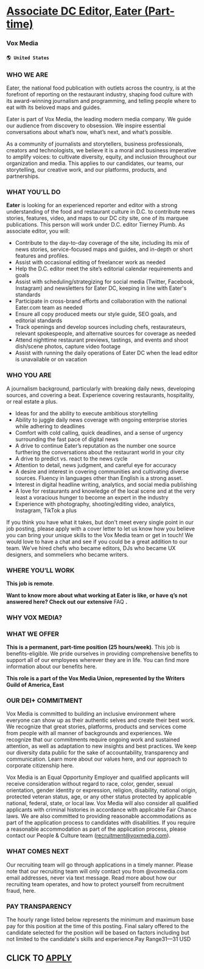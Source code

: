 # [Associate DC Editor, Eater (Part-time)](https://www.remotewlb.com/apply/associate-dc-editor-eater-part-time)  
### Vox Media  
#### `🌎 United States`  

### **WHO WE ARE**

Eater, the national food publication with outlets across the country, is at the forefront of reporting on the restaurant industry, shaping food culture with its award-winning journalism and programming, and telling people where to eat with its beloved maps and guides.

Eater is part of Vox Media, the leading modern media company. We guide our audience from discovery to obsession. We inspire essential conversations about what’s now, what’s next, and what’s possible.

As a community of journalists and storytellers, business professionals, creators and technologists, we believe it is a moral and business imperative to amplify voices: to cultivate diversity, equity, and inclusion throughout our organization and media. This applies to our candidates, our teams, our storytelling, our creative work, and our platforms, products, and partnerships.

###  **WHAT YOU’LL DO**

 **Eater** is looking for an experienced reporter and editor with a strong understanding of the food and restaurant culture in D.C. to contribute news stories, features, video, and maps to our DC city site, one of its marquee publications. This person will work under D.C. editor Tierney Plumb. As associate editor, you will:

  * Contribute to the day-to-day coverage of the site, including its mix of news stories, service-focused maps and guides, and in-depth or short features and profiles.
  * Assist with occasional editing of freelancer work as needed
  * Help the D.C. editor meet the site’s editorial calendar requirements and goals 
  * Assist with scheduling/strategizing for social media (Twitter, Facebook, Instagram) and newsletters for Eater DC, keeping in line with Eater's standards
  * Participate in cross-brand efforts and collaboration with the national Eater.com team as needed
  * Ensure all copy produced meets our style guide, SEO goals, and editorial standards
  * Track openings and develop sources including chefs, restaurateurs, relevant spokespeople, and alternative sources for coverage as needed
  * Attend nighttime restaurant previews, tastings, and events and shoot dish/scene photos, capture video footage
  * Assist with running the daily operations of Eater DC when the lead editor is unavailable or on vacation

###  **WHO YOU ARE**

A journalism background, particularly with breaking daily news, developing sources, and covering a beat. Experience covering restaurants, hospitality, or real estate a plus.

  * Ideas for and the ability to execute ambitious storytelling
  * Ability to juggle daily news coverage with ongoing enterprise stories while adhering to deadlines
  * Comfort with cold calling, quick deadlines, and a sense of urgency surrounding the fast pace of digital news
  * A drive to continue Eater’s reputation as the number one source furthering the conversations about the restaurant world in your city
  * A drive to predict vs. react to the news cycle
  * Attention to detail, news judgment, and careful eye for accuracy
  * A desire and interest in covering communities and cultivating diverse sources. Fluency in languages other than English is a strong asset.
  * Interest in digital headline writing, analytics, and social media publishing
  * A love for restaurants and knowledge of the local scene and at the very least a voracious hunger to become an expert in the industry
  * Experience with photography, shooting/editing video, analytics, Instagram, TikTok a plus

If you think you have what it takes, but don't meet every single point in our job posting, please apply with a cover letter to let us know how you believe you can bring your unique skills to the Vox Media team or get in touch! We would love to have a chat and see if you could be a great addition to our team. We’ve hired chefs who became editors, DJs who became UX designers, and sommeliers who became writers.

###  **WHERE YOU’LL WORK**

 **This job is remote**.

 **Want to know more about what working at Eater is like, or have q’s not answered here? Check out our extensive** FAQ **.**

###  **WHY VOX MEDIA?**

###  **WHAT WE OFFER**

 **This is a permanent, part-time position (25 hours/week)**. This job is benefits-eligible. We pride ourselves in providing comprehensive benefits to support all of our employees wherever they are in life. You can find more information about our benefits here.

 **This role is a part of the Vox Media Union, represented by the Writers Guild of America, East**

###  **OUR DEI+ COMMITMENT**

Vox Media is committed to building an inclusive environment where everyone can show up as their authentic selves and create their best work. We recognize that great stories, platforms, products and services come from people with all manner of backgrounds and experiences. We recognize that our commitments require ongoing work and sustained attention, as well as adaptation to new insights and best practices. We keep our diversity data public for the sake of accountability, transparency and communication. Learn more about our values here, and our approach to corporate citizenship here.

Vox Media is an Equal Opportunity Employer and qualified applicants will receive consideration without regard to race, color, gender, sexual orientation, gender identity or expression, religion, disability, national origin, protected veteran status, age, or any other status protected by applicable national, federal, state, or local law. Vox Media will also consider all qualified applicants with criminal histories in accordance with applicable Fair Chance laws. We are also committed to providing reasonable accommodations as part of the application process to candidates with disabilities. If you require a reasonable accommodation as part of the application process, please contact our People & Culture team (recruitment@voxmedia.com).

###  **WHAT COMES NEXT**

Our recruiting team will go through applications in a timely manner. Please note that our recruiting team will only contact you from @voxmedia.com email addresses, never via text message. Read more about how our recruiting team operates, and how to protect yourself from recruitment fraud, here.

###  **PAY TRANSPARENCY**

The hourly range listed below represents the minimum and maximum base pay for this position at the time of this posting. Final salary offered to the candidate selected for the position will be based on factors including but not limited to the candidate's skills and experience.Pay Range$31—$31 USD  
## CLICK TO [APPLY](https://www.remotewlb.com/apply/associate-dc-editor-eater-part-time)

